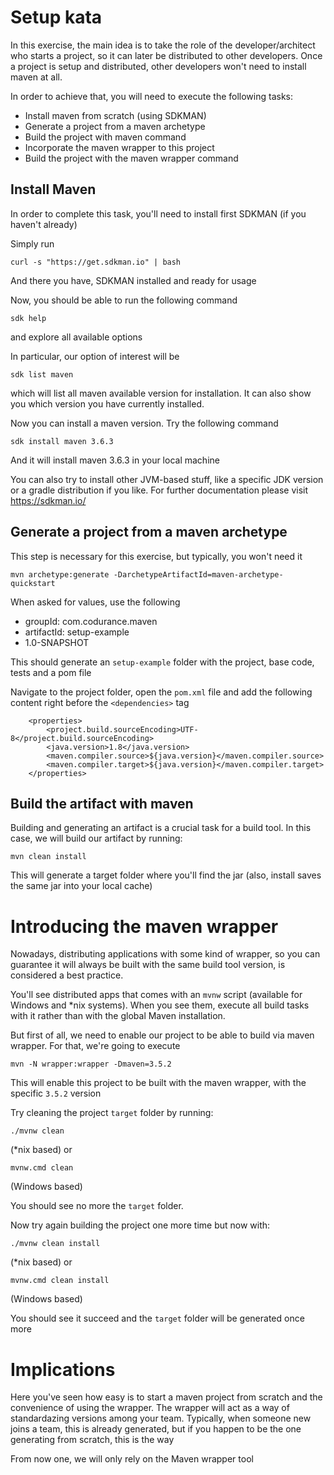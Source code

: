 # Setup kata

In this exercise, the main idea is to take the role of the developer/architect who starts a project, so it can later be distributed to other developers. 
Once a project is setup and distributed, other developers won't need to install maven at all.

In order to achieve that, you will need to execute the following tasks:

* Install maven from scratch (using SDKMAN)
* Generate a project from a maven archetype
* Build the project with maven command
* Incorporate the maven wrapper to this project 
* Build the project with the maven wrapper command



## Install Maven
In order to complete this task, you'll need to install first SDKMAN (if you haven't already)

Simply run

```
curl -s "https://get.sdkman.io" | bash
```

And there you have, SDKMAN installed and ready for usage

Now, you should be able to run the following command

```
sdk help
```

and explore all available options

In particular, our option of interest will be

```
sdk list maven
```

which will list all maven available version for installation. It can also show you which version you have currently installed.

Now you can install a maven version. Try the following command

```
sdk install maven 3.6.3
```

And it will install maven 3.6.3 in your local machine

You can also try to install other JVM-based stuff, like a specific JDK version or a gradle distribution if you like. For further documentation please visit https://sdkman.io/


## Generate a project from a maven archetype
This step is necessary for this exercise, but typically, you won't need it

```
mvn archetype:generate -DarchetypeArtifactId=maven-archetype-quickstart
```

When asked for values, use the following
* groupId: com.codurance.maven
* artifactId: setup-example
* 1.0-SNAPSHOT

This should generate an `setup-example` folder with the project, base code, tests and a pom file

Navigate to the project folder, open the `pom.xml` file and add the following content right before the `<dependencies>` tag

```
    <properties>
        <project.build.sourceEncoding>UTF-8</project.build.sourceEncoding>
        <java.version>1.8</java.version>
        <maven.compiler.source>${java.version}</maven.compiler.source>
        <maven.compiler.target>${java.version}</maven.compiler.target>
    </properties>
```


## Build the artifact with maven

Building and generating an artifact is a crucial task for a build tool. In this case, we will build our artifact by running:

```
mvn clean install
``` 

This will generate a target folder where you'll find the jar (also, install saves the same jar into your local cache)

# Introducing the maven wrapper

Nowadays, distributing applications with some kind of wrapper, so you can guarantee it will always be built with the same build tool version, is considered a best practice.

You'll see distributed apps that comes with an `mvnw` script (available for Windows and *nix systems). When you see them, execute all build tasks with it rather than with the global Maven installation.

But first of all, we need to enable our project to be able to build via maven wrapper. For that, we're going to execute

```
mvn -N wrapper:wrapper -Dmaven=3.5.2
``` 

This will enable this project to be built with the maven wrapper, with the specific `3.5.2` version


Try cleaning the project `target` folder by running:

```
./mvnw clean
```

(*nix based) or 

```
mvnw.cmd clean
```

(Windows based)

You should see no more the `target` folder.

Now try again building the project one more time but now with:

```
./mvnw clean install
```

(*nix based)  or 

```
mvnw.cmd clean install
```

(Windows based)

You should see it succeed and the `target` folder will be generated once more



# Implications

Here you've seen how easy is to start a maven project from scratch and the convenience of using the wrapper.
The wrapper will act as a way of standardazing versions among your team. 
Typically, when someone new joins a team, this is already generated, but if you happen to be the one generating from scratch, this is the way


From now one, we will only rely on the Maven wrapper tool
